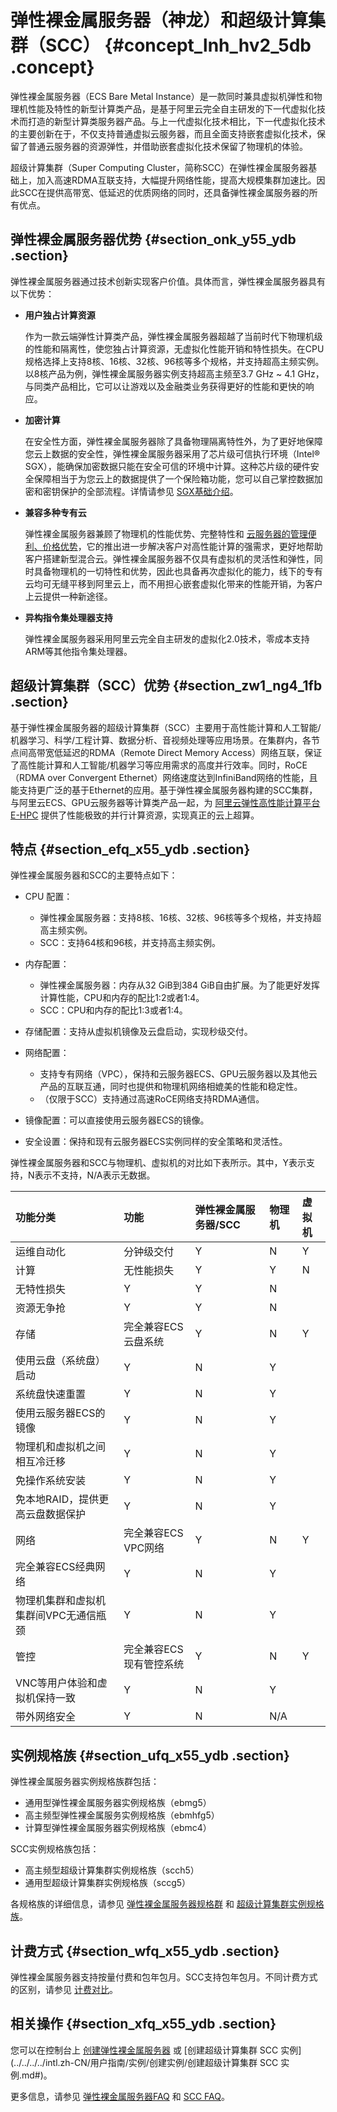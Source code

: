 # 弹性裸金属服务器（神龙）和超级计算集群（SCC） {#concept_lnh_hv2_5db .concept}

弹性裸金属服务器（ECS Bare Metal Instance）是一款同时兼具虚拟机弹性和物理机性能及特性的新型计算类产品，是基于阿里云完全自主研发的下一代虚拟化技术而打造的新型计算类服务器产品。与上一代虚拟化技术相比，下一代虚拟化技术的主要创新在于，不仅支持普通虚拟云服务器，而且全面支持嵌套虚拟化技术，保留了普通云服务器的资源弹性，并借助嵌套虚拟化技术保留了物理机的体验。

超级计算集群（Super Computing Cluster，简称SCC）在弹性裸金属服务器基础上，加入高速RDMA互联支持，大幅提升网络性能，提高大规模集群加速比。因此SCC在提供高带宽、低延迟的优质网络的同时，还具备弹性裸金属服务器的所有优点。

## 弹性裸金属服务器优势 {#section_onk_y55_ydb .section}

弹性裸金属服务器通过技术创新实现客户价值。具体而言，弹性裸金属服务器具有以下优势：

-   **用户独占计算资源**

    作为一款云端弹性计算类产品，弹性裸金属服务器超越了当前时代下物理机级的性能和隔离性，使您独占计算资源，无虚拟化性能开销和特性损失。在CPU规格选择上支持8核、16核、32核、96核等多个规格，并支持超高主频实例。以8核产品为例，弹性裸金属服务器实例支持超高主频至3.7 GHz ~ 4.1 GHz，与同类产品相比，它可以让游戏以及金融类业务获得更好的性能和更快的响应。

-   **加密计算**

    在安全性方面，弹性裸金属服务器除了具备物理隔离特性外，为了更好地保障您云上数据的安全性，弹性裸金属服务器采用了芯片级可信执行环境（Intel® SGX），能确保加密数据只能在安全可信的环境中计算。这种芯片级的硬件安全保障相当于为您云上的数据提供了一个保险箱功能，您可以自己掌控数据加密和密钥保护的全部流程。详情请参见 [SGX基础介绍](https://www.alibabacloud.com/help/faq-detail/89859.htm)。

-   **兼容多种专有云**

    弹性裸金属服务器兼顾了物理机的性能优势、完整特性和 [云服务器的管理便利、价格优势](intl.zh-CN/产品简介/云服务器ECS的优势.md#)，它的推出进一步解决客户对高性能计算的强需求，更好地帮助客户搭建新型混合云。弹性裸金属服务器不仅具有虚拟机的灵活性和弹性，同时具备物理机的一切特性和优势，因此也具备再次虚拟化的能力，线下的专有云均可无缝平移到阿里云上，而不用担心嵌套虚拟化带来的性能开销，为客户上云提供一种新途径。

-   **异构指令集处理器支持**

    弹性裸金属服务器采用阿里云完全自主研发的虚拟化2.0技术，零成本支持ARM等其他指令集处理器。


## 超级计算集群（SCC）优势 {#section_zw1_ng4_1fb .section}

基于弹性裸金属服务器的超级计算集群（SCC）主要用于高性能计算和人工智能/机器学习、科学/工程计算、数据分析、音视频处理等应用场景。在集群内，各节点间高带宽低延迟的RDMA（Remote Direct Memory Access）网络互联，保证了高性能计算和人工智能/机器学习等应用需求的高度并行效率。同时，RoCE（RDMA over Convergent Ethernet）网络速度达到InfiniBand网络的性能，且能支持更广泛的基于Ethernet的应用。基于弹性裸金属服务器构建的SCC集群，与阿里云ECS、GPU云服务器等计算类产品一起，为 [阿里云弹性高性能计算平台E-HPC](https://www.alibabacloud.com/help/product/57664.htm) 提供了性能极致的并行计算资源，实现真正的云上超算。

## 特点 {#section_efq_x55_ydb .section}

弹性裸金属服务器和SCC的主要特点如下：

-   CPU 配置：

    -   弹性裸金属服务器：支持8核、16核、32核、96核等多个规格，并支持超高主频实例。
    -   SCC：支持64核和96核，并支持高主频实例。
-   内存配置：

    -   弹性裸金属服务器：内存从32 GiB到384 GiB自由扩展。为了能更好发挥计算性能，CPU和内存的配比1:2或者1:4。
    -   SCC：CPU和内存的配比1:3或者1:4。
-   存储配置：支持从虚拟机镜像及云盘启动，实现秒级交付。

-   网络配置：

    -   支持专有网络（VPC），保持和云服务器ECS、GPU云服务器以及其他云产品的互联互通，同时也提供和物理机网络相媲美的性能和稳定性。
    -   （仅限于SCC）支持通过高速RoCE网络支持RDMA通信。
-   镜像配置：可以直接使用云服务器ECS的镜像。

-   安全设置：保持和现有云服务器ECS实例同样的安全策略和灵活性。


弹性裸金属服务器和SCC与物理机、虚拟机的对比如下表所示。其中，Y表示支持，N表示不支持，N/A表示无数据。

|功能分类|功能|弹性裸金属服务器/SCC|物理机|虚拟机|
|:---|:-|:-----------|:--|:--|
|运维自动化|分钟级交付|Y|N|Y|
|计算|无性能损失|Y|Y|N|
|无特性损失|Y|Y|N|
|资源无争抢|Y|Y|N|
|存储|完全兼容ECS云盘系统|Y|N|Y|
|使用云盘（系统盘）启动|Y|N|Y|
|系统盘快速重置|Y|N|Y|
|使用云服务器ECS的镜像|Y|N|Y|
|物理机和虚拟机之间相互冷迁移|Y|N|Y|
|免操作系统安装|Y|N|Y|
|免本地RAID，提供更高云盘数据保护|Y|N|Y|
|网络|完全兼容ECS VPC网络|Y|N|Y|
|完全兼容ECS经典网络|Y|N|Y|
|物理机集群和虚拟机集群间VPC无通信瓶颈|Y|N|Y|
|管控|完全兼容ECS现有管控系统|Y|N|Y|
|VNC等用户体验和虚拟机保持一致|Y|N|Y|
|带外网络安全|Y|N|N/A|

## 实例规格族 {#section_ufq_x55_ydb .section}

弹性裸金属服务器实例规格族群包括：

-   通用型弹性裸金属服务器实例规格族（ebmg5）
-   高主频型弹性裸金属服务实例规格族（ebmhfg5）
-   计算型弹性裸金属服务器实例规格族（ebmc4）

SCC实例规格族包括：

-   高主频型超级计算集群实例规格族（scch5）
-   通用型超级计算集群实例规格族（sccg5）

各规格族的详细信息，请参见 [弹性裸金属服务器规格群](intl.zh-CN/产品简介/实例规格族.md#) 和 [超级计算集群实例规格族](intl.zh-CN/产品简介/实例规格族.md#)。

## 计费方式 {#section_wfq_x55_ydb .section}

弹性裸金属服务器支持按量付费和包年包月。SCC支持包年包月。不同计费方式的区别，请参见 [计费对比](../../../../intl.zh-CN/产品定价/计费对比.md#)。

## 相关操作 {#section_xfq_x55_ydb .section}

您可以在控制台上 [创建弹性裸金属服务器](../../../../intl.zh-CN/用户指南/实例/创建实例/创建弹性裸金属服务器.md#) 或 [创建超级计算集群 SCC 实例](../../../../intl.zh-CN/用户指南/实例/创建实例/创建超级计算集群 SCC 实例.md#)。

更多信息，请参见 [弹性裸金属服务器FAQ](https://www.alibabacloud.com/help/faq-detail/66558.htm) 和 [SCC FAQ](https://www.alibabacloud.com/help/faq-detail/89878.htm)。

